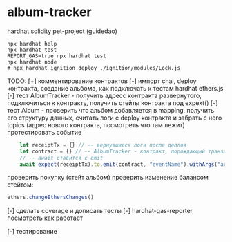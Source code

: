 # album-tracker

hardhat solidity pet-project (guidedao)


```shell
npx hardhat help
npx hardhat test
REPORT_GAS=true npx hardhat test
npx hardhat node
# npx hardhat ignition deploy ./ignition/modules/Lock.js
```

TODO:
[+] комментирование контрактов
[-] импорт chai, deploy контракта, создание альбома, как подключать к тестам hardhat ethers.js
[-] тест AlbumTracker - получить адресс контракта развернутого, подключиться к контракту, получить стейты контракта под expext()
[-] тест Album - проверить что альбом добавляется в mapping, получить его структуру данных, считать логи с deploy контракта
и забрать с него topics (адрес нового контракта, посмотреть что там лежит)
протестировать событие 
```js
    let receiptTx = {} // -- вернувшиеся логи после деплоя 
    let contract = {} // -- AlbumTracker - контракт, порождающий транзакцию ?
    // -- await ставится с emit
    await expect(receiptTx).to.emit(contract, "eventName").withArgs("args", "to", "event") 
```
проверить покупку (стейт альбом)
проверить изменение балансом стейтом:
```js 
ethers.changeEthersChanges()
```
[-] сделать coverage и дописать тесты
[-] hardhat-gas-reporter посмотреть как работает

[-] тестирование
